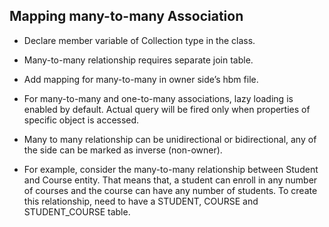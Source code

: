 Mapping many-to-many Association
------------------------------

* Declare member variable of Collection<AssociatedType> type in the class. 

* Many-to-many relationship requires separate join table.

* Add mapping for many-to-many in owner side’s hbm file.

* For many-to-many and one-to-many associations, lazy loading is enabled by default. Actual query will be fired only when properties of specific object is accessed.

* Many to many relationship can be unidirectional or bidirectional, any of the side can be marked as inverse (non-owner).


* For example, consider the many-to-many relationship between Student and Course entity. That means that, a student can enroll in any number of courses and the course can have any number of students.
To create this relationship, need to have a STUDENT, COURSE and STUDENT_COURSE table. 
